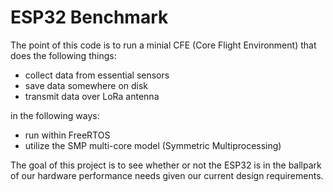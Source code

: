 # ESP32 Benchmark

The point of this code is to run a minial CFE (Core Flight Environment) that does the following things:

- collect data from essential sensors
- save data somewhere on disk
- transmit data over LoRa antenna

in the following ways:

- run within FreeRTOS
- utilize the SMP multi-core model (Symmetric Multiprocessing)

The goal of this project is to see whether or not the ESP32 is in the ballpark of our hardware performance needs given our current design requirements.
